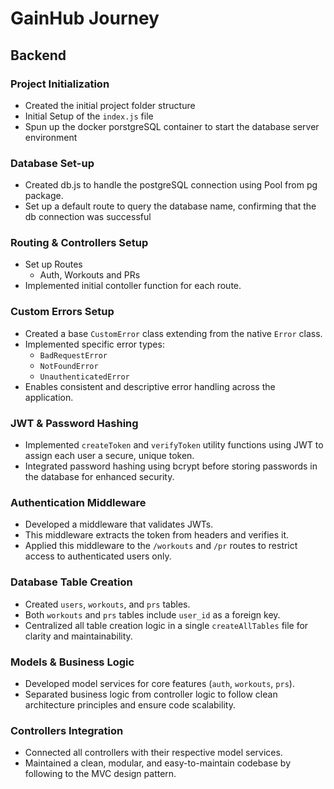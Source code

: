# GainHub Journey

## Backend

### Project Initialization
- Created the initial project folder structure
- Initial Setup of the `index.js` file 
- Spun up the docker porstgreSQL container to start the database server environment

### Database Set-up
- Created db.js to handle the postgreSQL connection using Pool from pg package.
- Set up a default route to query the database name, confirming that the db connection was successful

### Routing & Controllers Setup

- Set up Routes
    - Auth, Workouts and PRs
- Implemented initial contoller function for each route.

### Custom Errors Setup
- Created a base `CustomError` class extending from the native `Error` class.
- Implemented specific error types:  
  - `BadRequestError`  
  - `NotFoundError`  
  - `UnauthenticatedError`  
- Enables consistent and descriptive error handling across the application.

### JWT & Password Hashing
- Implemented `createToken` and `verifyToken` utility functions using JWT to assign each user a secure, unique token.
- Integrated password hashing using bcrypt before storing passwords in the database for enhanced security.

### Authentication Middleware
- Developed a middleware that validates JWTs.
- This middleware extracts the token from headers and verifies it.
- Applied this middleware to the `/workouts` and `/pr` routes to restrict access to authenticated users only.

### Database Table Creation
- Created `users`, `workouts`, and `prs` tables.
- Both `workouts` and `prs` tables include `user_id` as a foreign key.
- Centralized all table creation logic in a single `createAllTables` file for clarity and maintainability.

### Models & Business Logic
- Developed model services for core features (`auth`, `workouts`, `prs`).
- Separated business logic from controller logic to follow clean architecture principles and ensure code scalability.

### Controllers Integration
- Connected all controllers with their respective model services.
- Maintained a clean, modular, and easy-to-maintain codebase by following to the MVC design pattern.